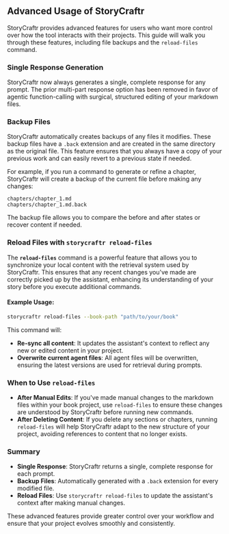 ## Advanced Usage of StoryCraftr

StoryCraftr provides advanced features for users who want more control over how the tool interacts with their projects. This guide will walk you through these features, including file backups and the `reload-files` command.

### Single Response Generation

StoryCraftr now always generates a single, complete response for any prompt. The prior multi-part response option has been removed in favor of agentic function-calling with surgical, structured editing of your markdown files.

### Backup Files

StoryCraftr automatically creates backups of any files it modifies. These backup files have a `.back` extension and are created in the same directory as the original file. This feature ensures that you always have a copy of your previous work and can easily revert to a previous state if needed.

For example, if you run a command to generate or refine a chapter, StoryCraftr will create a backup of the current file before making any changes:

```
chapters/chapter_1.md
chapters/chapter_1.md.back
```

The backup file allows you to compare the before and after states or recover content if needed.

### Reload Files with `storycraftr reload-files`

The **`reload-files`** command is a powerful feature that allows you to synchronize your local content with the retrieval system used by StoryCraftr. This ensures that any recent changes you've made are correctly picked up by the assistant, enhancing its understanding of your story before you execute additional commands.

#### Example Usage:

```bash
storycraftr reload-files --book-path "path/to/your/book"
```

This command will:

- **Re-sync all content**: It updates the assistant's context to reflect any new or edited content in your project.
- **Overwrite current agent files**: All agent files will be overwritten, ensuring the latest versions are used for retrieval during prompts.

### When to Use `reload-files`

- **After Manual Edits**: If you've made manual changes to the markdown files within your book project, use `reload-files` to ensure these changes are understood by StoryCraftr before running new commands.
- **After Deleting Content**: If you delete any sections or chapters, running `reload-files` will help StoryCraftr adapt to the new structure of your project, avoiding references to content that no longer exists.

### Summary

- **Single Response**: StoryCraftr returns a single, complete response for each prompt.
- **Backup Files**: Automatically generated with a `.back` extension for every modified file.
- **Reload Files**: Use `storycraftr reload-files` to update the assistant's context after making manual changes.

These advanced features provide greater control over your workflow and ensure that your project evolves smoothly and consistently.
